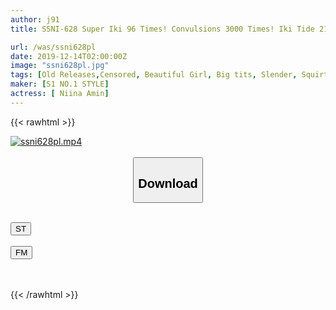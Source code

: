 ```yaml
---
author: j91
title: SSNI-628 Super Iki 96 Times! Convulsions 3000 Times! Iki Tide 2100cc! Slim Busty Body Eros Awakening First Large, Spasticity, Convulsions Special Amin Ashina

url: /was/ssni628pl
date: 2019-12-14T02:00:00Z
image: "ssni628pl.jpg"
tags: [Old Releases,Censored, Beautiful Girl, Big tits, Slender, Squirting]
maker: [S1 NO.1 STYLE]
actress: [ Niina Amin]
---
```



{{< rawhtml >}}

<div class="video" data-videoid="mgKYppj8aOtMgM">
    <a href="javascript:;">
        <img src="/was/ssni628pl/ssni628pl.jpg" width="WIDTH" height="HEIGHT" alt="ssni628pl.mp4" loading="lazy">
    </a>
</div>

<script type="text/javascript" src="https://j91.asia/asset/on-demand-st.js"></script>

<br>
  <link rel="stylesheet" href="https://j91.asia/asset/bs5.css">
  
  <center>
  <button class="btn btn-primary" type="button" data-bs-toggle="collapse" data-bs-target=".multi-collapse" aria-expanded="false" aria-controls="multiCollapseExample1 multiCollapseExample2"><h2>Download</h2></button></center>
</p>
<div class="row">
  <div class="col">
    <div class="collapse multi-collapse" id="multiCollapseExample1">
      <div class="card card-body">
	      	      <br>
<div class="buttons">  
<a href="https://streamtape.to/v/mgKYppj8aOtMgM" target="_blank"><button class="btn-hover color-3"><i class="fa fa-download"></i> ST</button></a></div>
    </div>
  </div>
</div>
  <div class="col">
    <div class="collapse multi-collapse" id="multiCollapseExample2">
      <div class="card card-body">
	      <br>
<div class="buttons">
    <a href="https://filemoon.sx/d/z45hfbc6rqyy" target="_blank"><button class="btn-hover color-8"><i class="fa fa-download"></i> FM</button></a></div>
<br><br>
      </div>
    </div>
  </div>
</div>

{{< /rawhtml >}}